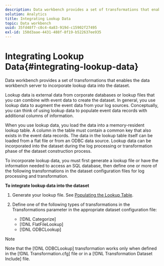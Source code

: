 ```yaml
---
description: Data workbench provides a set of transformations that enables the data workbench server to incorporate lookup data into the dataset.
solution: Analytics
title: Integrating Lookup Data
topic: Data workbench
uuid: 35fd48f7-c0c4-4a83-919d-c15902f27495
exl-id: 150d3aae-4431-488f-8f19-b522637ee935
---
```

# Integrating Lookup Data{#integrating-lookup-data}

Data workbench provides a set of transformations that enables the data workbench server to incorporate lookup data into the dataset.

Lookup data is external data from corporate databases or lookup files that you can combine with event data to create the dataset. In general, you use lookup data to augment the event data from your log sources. Conceptually, you can think of using lookup data to populate event data records with additional columns of information.

When you use lookup data, you load the data into a memory-resident lookup table. A column in the table must contain a common key that also exists in the event data records. The data in the lookup table itself can be loaded from a flat file or from an ODBC data source. Lookup data can be incorporated into the dataset during the log processing or transformation phase of the dataset construction process.

To incorporate lookup data, you must first generate a lookup file or have the information needed to access an SQL database, then define one or more of the following transformations in the dataset configuration files for log processing and transformation.

**To integrate lookup data into the dataset**

1. Generate your lookup file. See [Populating the Lookup Table](../../../../home/c-dataset-const-proc/c-data-trans/c-int-lookup-data/c-pop-lookup-table.md#concept-dd761338731a40e0997c33dfdabdcdf8). 
1. Define one of the following types of transformations in the Transformations parameter in the appropriate dataset configuration file:

    * [!DNL Categorize] 
    * [!DNL FlatFileLookup] 
    * [!DNL ODBCLookup]

>[!NOTE]
>
>Note that the [!DNL ODBCLookup] transformation works only when defined in the [!DNL Transformation.cfg] file or in a [!DNL Transformation Dataset Include] file.
